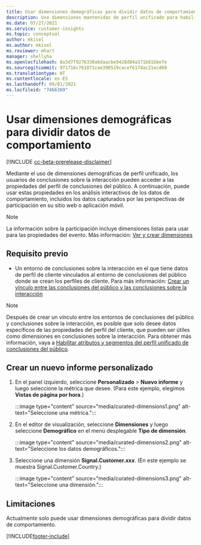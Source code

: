 ```yaml
---
title: Usar dimensiones demográficas para dividir datos de comportamiento (dimensiones mantenidas)
description: Use dimensiones mantenidas de perfil unificado para habilitar las propiedades de perfil de cliente de conclusiones del público.
ms.date: 07/27/2021
ms.service: customer-insights
ms.topic: conceptual
author: mkisel
ms.author: mkisel
ms.reviewer: mhart
manager: shellyha
ms.openlocfilehash: 8a3d7f9276330a6daacbe9428d84a371b81bbefe
ms.sourcegitcommit: 971716c761871cee390519cacef617dac21ecd60
ms.translationtype: HT
ms.contentlocale: es-ES
ms.lasthandoff: 09/01/2021
ms.locfileid: "7466369"
---
```

# <a name="use-demographic-dimensions-for-splitting-behavioral-data"></a>Usar dimensiones demográficas para dividir datos de comportamiento

[!INCLUDE [cc-beta-prerelease-disclaimer](includes/cc-beta-prerelease-disclaimer.md)]

Mediante el uso de dimensiones demográficas de perfil unificado, los usuarios de conclusiones sobre la interacción pueden acceder a las propiedades del perfil de conclusiones del público. A continuación, puede usar estas propiedades en los análisis interactivos de los datos de comportamiento, incluidos los datos capturados por las perspectivas de participación en su sitio web o aplicación móvil.

>[!NOTE]
> La información sobre la participación incluye dimensiones listas para usar para las propiedades del evento. Más información: [Ver y crear dimensiones](dimensions.md)

## <a name="prerequisite"></a>Requisito previo

- Un entorno de conclusiones sobre la interacción en el que tiene datos de perfil de cliente vinculados al entorno de conclusiones del público donde se crean los perfiles de cliente. Para más información: [Crear un vínculo entre las conclusiones del público y las conclusiones sobre la interacción](integrate-audience-insights-engagement-insights.md)

> [!NOTE]
> Después de crear un vínculo entre los entornos de conclusiones del público y conclusiones sobre la interacción, es posible que solo desee datos específicos de las propiedades del perfil del cliente, que pueden ser útiles como dimensiones en conclusiones sobre la interacción. Para obtener más información, vaya a [Habilitar atributos y segmentos del perfil unificado de conclusiones del público](integrate-audience-insights-engagement-insights.md#enable-audience-insights-unified-profiles-attributes-and-segments).

## <a name="create-a-new-custom-report"></a>Crear un nuevo informe personalizado

1. En el panel izquierdo, seleccione **Personalizado** > **Nuevo informe** y luego seleccione la métrica que desee. (Para este ejemplo, elegimos **Vistas de página por hora**.)

    :::image type="content" source="media/curated-dimensions1.png" alt-text="Seleccione una métrica.":::

2. En el editor de visualización, seleccione **Dimensiones** y luego seleccione **Demográfico** en el menú desplegable **Tipo de dimensión**.

    :::image type="content" source="media/curated-dimensions2.png" alt-text="Seleccione los datos demográficos.":::

3. Seleccione una dimensión **Signal.Customer.*xxx***. (En este ejemplo se muestra Signal.Customer.Country.)

    :::image type="content" source="media/curated-dimensions3.png" alt-text="Seleccione una dimensión.":::
  
## <a name="limitations"></a>Limitaciones

Actualmente solo puede usar dimensiones demográficas para dividir datos de comportamiento.


[!INCLUDE[footer-include](../includes/footer-banner.md)]
